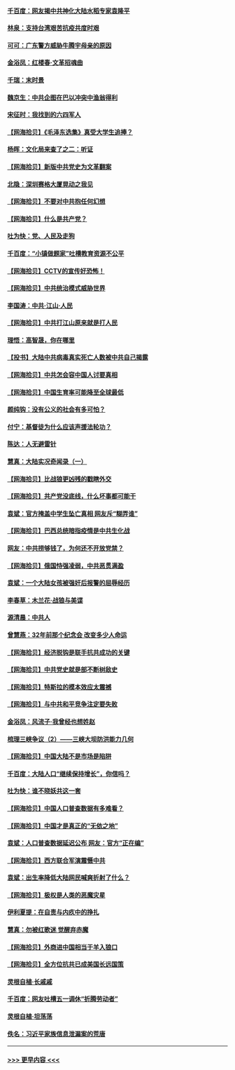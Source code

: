 #### [千百度：网友揭中共神化大陆水稻专家袁隆平](../pages/nsc993/n12971733.md?t=05250152) 
#### [林泉：支持台湾艰苦抗疫共度时艰](../pages/nsc993/n12971350.md?t=05250152) 
#### [可可：广东警方威胁牛腾宇母亲的原因](../pages/nsc993/n12971100.md?t=05250152) 
#### [金浴凤：红楼春·文革招魂曲](../pages/nsc993/n12970354.md?t=05250152) 
#### [千瑞：末时景](../pages/nsc993/n12970337.md?t=05250152) 
#### [魏京生：中共企图在巴以冲突中渔翁得利](../pages/nsc993/n12970286.md?t=05250152) 
#### [宋征时：我找到的六四军人](../pages/nsc993/n12970213.md?t=05250152) 
#### [【网海拾贝】《毛泽东选集》真受大学生追捧？](../pages/nsc993/n12968779.md?t=05250152) 
#### [杨晖：文化局来查了之二：听证](../pages/nsc993/n12966528.md?t=05250152) 
#### [【网海拾贝】新版中共党史为文革翻案](../pages/nsc993/n12967526.md?t=05250152) 
#### [北隐：深圳赛格大厦晃动之我见](../pages/nsc993/n12967393.md?t=05250152) 
#### [【网海拾贝】不要对中共抱任何幻想](../pages/nsc993/n12965222.md?t=05250152) 
#### [【网海拾贝】什么是共产党？](../pages/nsc993/n12962781.md?t=05250152) 
#### [吐为快：党、人民及走狗](../pages/nsc993/n12962747.md?t=05250152) 
#### [千百度：“小镇做题家”吐槽教育资源不公平](../pages/nsc993/n12962705.md?t=05250152) 
#### [【网海拾贝】CCTV的宣传好恐怖！](../pages/nsc993/n12959984.md?t=05250152) 
#### [【网海拾贝】中共统治模式威胁世界](../pages/nsc993/n12957622.md?t=05250152) 
#### [李国涛：中共‧江山‧人民](../pages/nsc993/n12957502.md?t=05250152) 
#### [【网海拾贝】中共打江山原来就是打人民](../pages/nsc993/n12954345.md?t=05250152) 
#### [理悟：高智晟，你在哪里](../pages/nsc993/n12953115.md?t=05250152) 
#### [【投书】大陆中共病毒真实死亡人数被中共自己揭露](../pages/nsc993/n12953050.md?t=05250152) 
#### [【网海拾贝】中共怎会容中国人讨要真相](../pages/nsc993/n12952161.md?t=05250152) 
#### [【网海拾贝】中国生育率可能降至全球最低](../pages/nsc993/n12948793.md?t=05250152) 
#### [颜纯钩：没有公义的社会有多可怕？](../pages/nsc993/n12947626.md?t=05250152) 
#### [付宁：基督徒为什么应该声援法轮功？](../pages/nsc993/n12947233.md?t=05250152) 
#### [陈达：人无避雷针](../pages/nsc993/n12947098.md?t=05250152) 
#### [慧真：大陆实况奇闻录（一）](../pages/nsc993/n12945811.md?t=05250152) 
#### [【网海拾贝】比战狼更凶残的戳瞎外交](../pages/nsc993/n12945717.md?t=05250152) 
#### [【网海拾贝】共产党没底线，什么坏事都可能干](../pages/nsc993/n12942090.md?t=05250152) 
#### [袁斌：官方掩盖中学生坠亡真相 网友斥“糊弄谁”](../pages/nsc993/n12942029.md?t=05250152) 
#### [【网海拾贝】巴西总统暗指疫情是中共生化战](../pages/nsc993/n12938999.md?t=05250152) 
#### [网友：中共捞够钱了，为何还不开放党禁？](../pages/nsc993/n12938952.md?t=05250152) 
#### [【网海拾贝】俄国恃强凌弱，中共恶贯满盈](../pages/nsc993/n12936626.md?t=05250152) 
#### [袁斌：一个大陆女孩被强奸后报警的屈辱经历](../pages/nsc993/n12936547.md?t=05250152) 
#### [李春草：木兰花·战狼与美谍](../pages/nsc993/n12935995.md?t=05250152) 
#### [源清晨：中共人](../pages/nsc993/n12935589.md?t=05250152) 
#### [曾慧燕：32年前那个纪念会 改变多少人命运](../pages/nsc993/n12934233.md?t=05250152) 
#### [【网海拾贝】经济脱钩是联手抗共成功的关键](../pages/nsc993/n12934176.md?t=05250152) 
#### [【网海拾贝】中共党史就是部不断树敌史](../pages/nsc993/n12932844.md?t=05250152) 
#### [【网海拾贝】特斯拉的模本效应太震撼](../pages/nsc993/n12925626.md?t=05250152) 
#### [【网海拾贝】与中共和平竞争注定要失败](../pages/nsc993/n12923326.md?t=05250152) 
#### [金浴凤：风流子‧我曾经也想姓赵](../pages/nsc993/n12920911.md?t=05250152) 
#### [梳理三峡争议（2）——三峡大坝防洪能力几何](../pages/nsc993/n12920173.md?t=05250152) 
#### [【网海拾贝】中国大陆不是市场是陷阱](../pages/nsc993/n12920143.md?t=05250152) 
#### [千百度：大陆人口“继续保持增长”，你信吗？](../pages/nsc993/n12918946.md?t=05250152) 
#### [吐为快：谁不晓妖共这一套](../pages/nsc993/n12918941.md?t=05250152) 
#### [【网海拾贝】中国人口普查数据有多难看？](../pages/nsc993/n12917822.md?t=05250152) 
#### [【网海拾贝】中国才是真正的“无依之地”](../pages/nsc993/n12915845.md?t=05250152) 
#### [袁斌：人口普查数据延迟公布 网友：官方“正在编”](../pages/nsc993/n12915748.md?t=05250152) 
#### [【网海拾贝】西方联合军演震慑中共](../pages/nsc993/n12913466.md?t=05250152) 
#### [袁斌：出生率降低大陆网民喊爽折射了什么？](../pages/nsc993/n12913365.md?t=05250152) 
#### [【网海拾贝】极权是人类的恶魔灾星](../pages/nsc993/n12910697.md?t=05250152) 
#### [伊利夏提：在自责与内疚中的挣扎](../pages/nsc993/n12910493.md?t=05250152) 
#### [慧真：勿被红歌迷 觉醒弃赤魔](../pages/nsc993/n12910485.md?t=05250152) 
#### [【网海拾贝】外商进中国相当于羊入狼口](../pages/nsc993/n12908274.md?t=05250152) 
#### [【网海拾贝】全方位抗共已成美国长远国策](../pages/nsc993/n12906878.md?t=05250152) 
#### [灵根自植‧长戚戚](../pages/nsc993/n12905585.md?t=05250152) 
#### [千百度：网友吐槽五一调休“折腾劳动者”](../pages/nsc993/n12905934.md?t=05250152) 
#### [灵根自植‧坦荡荡](../pages/nsc993/n12905562.md?t=05250152) 
#### [佚名：习近平家族信息泄漏案的荒唐](../pages/nsc993/n12904705.md?t=05250152) 

----
#### [ >>> 更早内容 <<< ](../indexes/nsc993-earlier.md)
